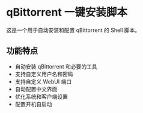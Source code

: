 # qBittorrent 一键安装脚本

这是一个用于自动安装和配置 qBittorrent 的 Shell 脚本。

## 功能特点

- 自动安装 qBittorrent 和必要的工具
- 支持自定义用户名和密码
- 支持自定义 WebUI 端口
- 自动配置中文界面
- 优化系统和客户端设置
- 配置开机自启动

